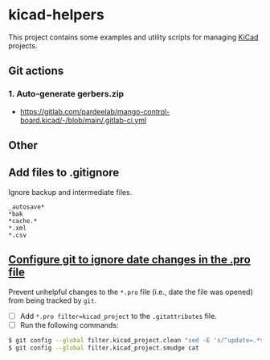# kicad-helpers

This project contains some examples and utility scripts for managing [KiCad] projects.

## Git actions

### 1. Auto-generate gerbers.zip

* https://gitlab.com/pardeelab/mango-control-board.kicad/-/blob/main/.gitlab-ci.yml

## Other

## Add files to .gitignore

Ignore backup and intermediate files.

```
_autosave*
*bak
*cache.*
*.xml
*.csv
```

## [Configure git to ignore date changes in the .pro file](plotkicad)

Prevent unhelpful changes to the `*.pro` file (i.e., date the file was opened) from
being tracked by `git`.

* [ ] Add `*.pro filter=kicad_project` to the `.gitattributes` file.
* [ ] Run the following commands:

```sh
$ git config --global filter.kicad_project.clean "sed -E 's/^update=.*$/update=Date/'"
$ git config --global filter.kicad_project.smudge cat
```

[KiCad]: https://www.kicad.org/
[plotkicad]: https://jnavila.github.io/plotkicadsch/